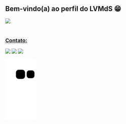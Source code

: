 ## Bem-vindo(a) ao perfil do LVMdS 😁
<div>
   <a href="https://github.com/LVMdS">
   <img height="180em" src="https://github-readme-stats.vercel.app/api?username=LVMdS&show_icons=true&theme=tokyonight&include_all_commits=true&count_private=true"/>
      <br>
      <br>
   


 
  ### Contato:
 
<div> 
 <a href = "https://twitter.com/Leonard99475805"><img src="https://img.shields.io/twitter/url?color=%231D9BF0&label=TWITTER&logoColor=%231D9BF0&style=for-the-badge&url=https%3A%2F%2Ftwitter.com%2FLeonard99475805" target="_blank"></a>
  <a href="https://www.linkedin.com/in/leonardo-martins-607560146" target="_blank"><img src="https://img.shields.io/badge/-LinkedIn-%230077B5?style=for-the-badge&logo=linkedin&logoColor=white" target="_blank"></a> 
   <a href = "https://lvmds.github.io/potifolioLVMdS" target="_blank"><img src="https://img.shields.io/github/watchers/LVMdS/LVMdS?color=%230CA272&label=PORTIF%C3%93LIO&logoColor=%230CA272&style=for-the-badge" target="_blank"></a>
   
 
  ![Snake animation](https://github.com/LVMdS/LVMdS/blob/output/github-contribution-grid-snake.svg)

</div>
